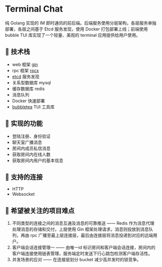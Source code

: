 # Terminal Chat

纯 Golang 实现的 IM 即时通讯的前后端。后端服务使用分层架构，各层服务单独部署，各层之间基于 Etcd 服务发现，使用 Docker 打包部署上线；前端使用 bubble TUI 库实现了一个轻量、美观的 terminal 应用提供给用户使用。

## :sparkling_heart: 技术栈
- web 框架 [gin](https://github.com/gin-gonic/gin)
- rpc 框架 [rpcx](https://github.com/smallnest/rpcx)
- [etcd](https://github.com/rpcxio/rpcx-etcd) 服务发现
- 关系型数据库 mysql
- 缓存数据库 redis
- 消息队列
- Docker 快速部署
- [bubbletea](https://github.com/charmbracelet/bubbletea) TUI 工具库

## :sunflower: 实现的功能
- 登陆注册、身份验证
- 聊天室广播消息
- 房间内成员私信消息
- 获取房间内在线人数
- 获取房间内用户的基本信息

## :cherry_blossom: 支持的连接
- HTTP
- Websocket

## :blossom: 希望被关注的项目难点
1. 不同类型的连接之间的消息互通及消息的可靠推送 —— Redis 作为消息代理处理消息的存储和交付，上层使用 Gin 框架处理请求，消息则投放到消息队列，再由 rpc 广播至最上层连接层，最后由连接层将消息投递到对应的远端用户。
2. 客户端会话连接管理一 —— 由唯一id 标识房间和客户端会话连接，房间内的客户端连接使用链表管理，服务端定时发送下行心跳包检测客户端存活性。
3. 并发场景的应对 —— 在连接层划分 bucket 减少高并发时的锁竞争。


